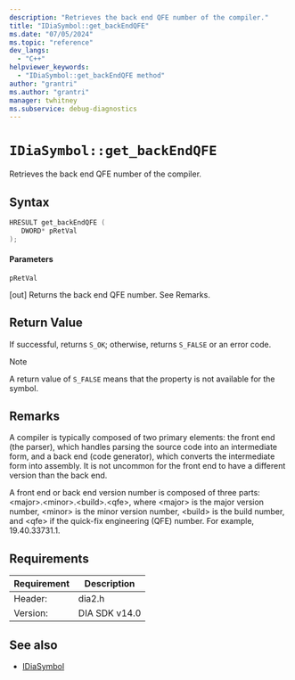 ```yaml
---
description: "Retrieves the back end QFE number of the compiler."
title: "IDiaSymbol::get_backEndQFE"
ms.date: "07/05/2024"
ms.topic: "reference"
dev_langs:
  - "C++"
helpviewer_keywords:
  - "IDiaSymbol::get_backEndQFE method"
author: "grantri"
ms.author: "grantri"
manager: twhitney
ms.subservice: debug-diagnostics
---
```

# `IDiaSymbol::get_backEndQFE`

Retrieves the back end QFE number of the compiler.

## Syntax

```C++
HRESULT get_backEndQFE ( 
   DWORD* pRetVal
);
```

#### Parameters

 `pRetVal`

[out] Returns the back end QFE number. See Remarks.

## Return Value

 If successful, returns `S_OK`; otherwise, returns `S_FALSE` or an error code.

> [!NOTE]
> A return value of `S_FALSE` means that the property is not available for the symbol.

## Remarks

 A compiler is typically composed of two primary elements: the front end (the parser), which handles parsing the source code into an intermediate form, and a back end (code generator), which converts the intermediate form into assembly. It is not uncommon for the front end to have a different version than the back end.

 A front end or back end version number is composed of three parts: \<major>.\<minor>.\<build>.\<qfe>, where \<major> is the major version number, \<minor> is the minor version number, \<build> is the build number, and \<qfe> if the quick-fix engineering (QFE) number. For example, 19.40.33731.1.

## Requirements

|Requirement|Description|
|-----------------|-----------------|
|Header:|dia2.h|
|Version:|DIA SDK v14.0|

## See also
- [IDiaSymbol](../../debugger/debug-interface-access/idiasymbol.md)

